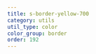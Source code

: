 ```yaml
---
title: s-border-yellow-700
category: utils
util_type: color
color_group: border
order: 192
---
```

<div class="s-border-yellow-700"></div>